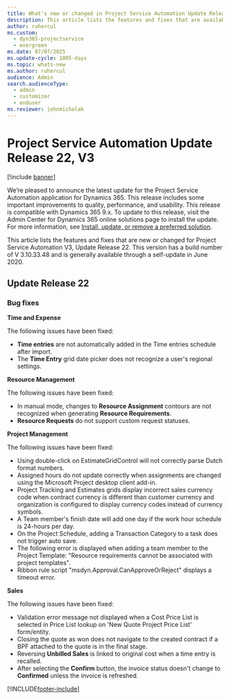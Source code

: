 ```yaml
---
title: What's new or changed in Project Service Automation Update Release 22, V3
description: This article lists the features and fixes that are available in Project Service Automation Update Release 22, V3.
author: ruhercul
ms.custom: 
  - dyn365-projectservice
  - evergreen
ms.date: 07/07/2025
ms.update-cycle: 1095-days
ms.topic: whats-new
ms.author: ruhercul
audience: Admin
search.audienceType: 
  - admin
  - customizer
  - enduser
ms.reviewer: johnmichalak
---
```


# Project Service Automation Update Release 22, V3

[!include [banner](../includes/psa-now-project-operations.md)]

We’re pleased to announce the latest update for the Project Service Automation application for Dynamics 365. This release includes some important improvements to quality, performance, and usability. This release is compatible with Dynamics 365 9.x. To update to this release, visit the Admin Center for Dynamics 365 online solutions page to install the update. For more information, see [Install, update, or remove a preferred solution](/power-platform/admin/install-remove-preferred-solution).

This article lists the features and fixes that are new or changed for Project Service Automation V3, Update Release 22. This version has a build number of V 3.10.33.48 and is generally available through a self-update in June 2020.

## Update Release 22

### Bug fixes



**Time and Expense**

The following issues have been fixed:

- **Time entries** are not automatically added in the Time entries schedule after import.
- The **Time Entry** grid date picker does not recognize a user's regional settings.

**Resource Management**

The following issues have been fixed:

- In manual mode, changes to **Resource Assignment** contours are not recognized when generating **Resource Requirements**.
- **Resource Requests** do not support custom request statuses.

**Project Management**

The following issues have been fixed:

- Using double-click on EstimateGridControl will not correctly parse Dutch format numbers.
- Assigned hours do not update correctly when assignments are changed using the Microsoft Project desktop client add-in.
- Project Tracking and Estimates grids display incorrect sales currency code when contract currency is different than customer currency and organization is configured to display currency codes instead of currency symbols.
- A Team member's finish date will add one day if the work hour schedule is 24-hours per day.
- On the Project Schedule, adding a Transaction Category to a task does not trigger auto save.
- The following error is displayed when adding a team member to the Project Template: "Resource requirements cannot be associated with project templates". 
- Ribbon rule script "msdyn.Approval.CanApproveOrReject" displays a timeout error.

**Sales**

The following issues have been fixed:

- Validation error message not displayed when a Cost Price List is selected in Price List lookup on 'New Quote Project Price List' form/entity.
- Closing the quote as won does not navigate to the created contract if a BPF attached to the quote is in the final stage.
- Reversing **Unbilled Sales** is linked to original cost when a time entry is recalled.
- After selecting the **Confirm** button, the invoice status doesn't change to **Confirmed** unless the invoice is refreshed.


[!INCLUDE[footer-include](../includes/footer-banner.md)]
